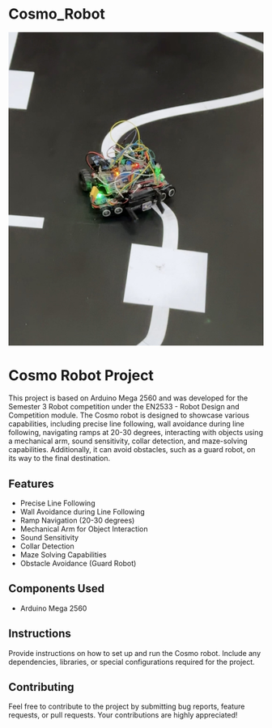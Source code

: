 # Cosmo_Robot

![Cosmo Robot](Images/in_operation.jpg)

<h1>Cosmo Robot Project</h1>


  <p>This project is based on Arduino Mega 2560 and was developed for the Semester 3 Robot competition under the EN2533 - Robot Design and Competition module. The Cosmo robot is designed to showcase various capabilities, including precise line following, wall avoidance during line following, navigating ramps at 20-30 degrees, interacting with objects using a mechanical arm, sound sensitivity, collar detection, and maze-solving capabilities. Additionally, it can avoid obstacles, such as a guard robot, on its way to the final destination.</p>

  <h2>Features</h2>

  <ul>
      <li>Precise Line Following</li>
      <li>Wall Avoidance during Line Following</li>
      <li>Ramp Navigation (20-30 degrees)</li>
      <li>Mechanical Arm for Object Interaction</li>
      <li>Sound Sensitivity</li>
      <li>Collar Detection</li>
      <li>Maze Solving Capabilities</li>
      <li>Obstacle Avoidance (Guard Robot)</li>
  </ul>

  <h2>Components Used</h2>

  <ul>
      <li>Arduino Mega 2560</li>
      <!-- Add other components here -->
  </ul>

  <h2>Instructions</h2>

  <p>Provide instructions on how to set up and run the Cosmo robot. Include any dependencies, libraries, or special configurations required for the project.</p>

  <h2>Contributing</h2>

  <p>Feel free to contribute to the project by submitting bug reports, feature requests, or pull requests. Your contributions are highly appreciated!</p>



